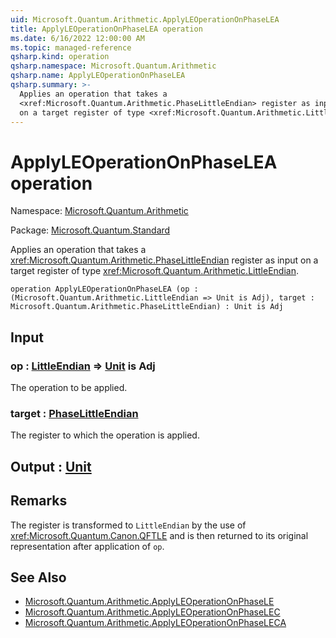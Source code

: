 ```yaml
---
uid: Microsoft.Quantum.Arithmetic.ApplyLEOperationOnPhaseLEA
title: ApplyLEOperationOnPhaseLEA operation
ms.date: 6/16/2022 12:00:00 AM
ms.topic: managed-reference
qsharp.kind: operation
qsharp.namespace: Microsoft.Quantum.Arithmetic
qsharp.name: ApplyLEOperationOnPhaseLEA
qsharp.summary: >-
  Applies an operation that takes a
  <xref:Microsoft.Quantum.Arithmetic.PhaseLittleEndian> register as input
  on a target register of type <xref:Microsoft.Quantum.Arithmetic.LittleEndian>.
---
```


# ApplyLEOperationOnPhaseLEA operation

Namespace: [Microsoft.Quantum.Arithmetic](xref:Microsoft.Quantum.Arithmetic)

Package: [Microsoft.Quantum.Standard](https://nuget.org/packages/Microsoft.Quantum.Standard)


Applies an operation that takes a<xref:Microsoft.Quantum.Arithmetic.PhaseLittleEndian> register as inputon a target register of type <xref:Microsoft.Quantum.Arithmetic.LittleEndian>.

```qsharp
operation ApplyLEOperationOnPhaseLEA (op : (Microsoft.Quantum.Arithmetic.LittleEndian => Unit is Adj), target : Microsoft.Quantum.Arithmetic.PhaseLittleEndian) : Unit is Adj
```


## Input

### op : [LittleEndian](xref:Microsoft.Quantum.Arithmetic.LittleEndian) => [Unit](xref:microsoft.quantum.qsharp.valueliterals#unit-literal)  is Adj

The operation to be applied.


### target : [PhaseLittleEndian](xref:Microsoft.Quantum.Arithmetic.PhaseLittleEndian)

The register to which the operation is applied.



## Output : [Unit](xref:microsoft.quantum.qsharp.valueliterals#unit-literal)



## Remarks

The register is transformed to `LittleEndian` by the use of<xref:Microsoft.Quantum.Canon.QFTLE> and is then returned toits original representation after application of `op`.

## See Also

- [Microsoft.Quantum.Arithmetic.ApplyLEOperationOnPhaseLE](xref:Microsoft.Quantum.Arithmetic.ApplyLEOperationOnPhaseLE)
- [Microsoft.Quantum.Arithmetic.ApplyLEOperationOnPhaseLEC](xref:Microsoft.Quantum.Arithmetic.ApplyLEOperationOnPhaseLEC)
- [Microsoft.Quantum.Arithmetic.ApplyLEOperationOnPhaseLECA](xref:Microsoft.Quantum.Arithmetic.ApplyLEOperationOnPhaseLECA)